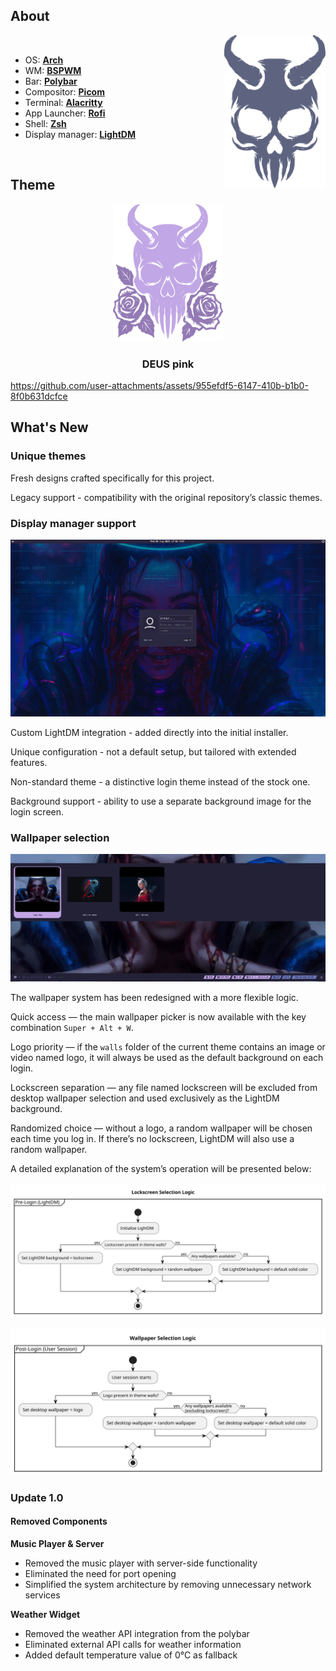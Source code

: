 ## About

<img src="./config/readme/img/logo.svg" alt="logo" align="right" height="244.5px">

<br>

 - OS: [**Arch**](https://www.google.com/search?q=Arch)
 - WM: [**BSPWM**](https://www.google.com/search?q=bspwm)
 - Bar: [**Polybar**](https://www.google.com/search?q=Polybar)
 - Compositor: [**Picom**](https://www.google.com/search?q=Picom)
 - Terminal: [**Alacritty**](https://www.google.com/search?q=alacritty)
 - App Launcher: [**Rofi**](https://www.google.com/search?q=Rofi)
 - Shell: [**Zsh**](https://www.google.com/search?q=Zsh)
 - Display manager: [**LightDM**](https://www.google.com/search?q=LightDM)

</br>

<!-- -------------------------------------------------------- -->

## Theme

<div align="center">
    <img src="./config/readme/img/deus_pink.svg" alt="deus_pink" height="220px">
    <h3> DEUS pink </h3>
</div>

https://github.com/user-attachments/assets/955efdf5-6147-410b-b1b0-8f0b631dcfce

<!-- -------------------------------------------------------- -->

## What's New

### Unique themes

Fresh designs crafted specifically for this project.

Legacy support - compatibility with the original repository’s classic themes.

### Display manager support

![](./config/readme/img/lockscreen.png)

Custom LightDM integration - added directly into the initial installer.

Unique configuration - not a default setup, but tailored with extended features.

Non-standard theme - a distinctive login theme instead of the stock one.

Background support - ability to use a separate background image for the login screen.

### Wallpaper selection

![](./config/readme/img/wallpaper_select.png)

The wallpaper system has been redesigned with a more flexible logic.

Quick access — the main wallpaper picker is now available with the key combination `Super + Alt + W`.

Logo priority — if the `walls` folder of the current theme contains an image or video named logo, it will always be used as the default background on each login.

Lockscreen separation — any file named lockscreen will be excluded from desktop wallpaper selection and used exclusively as the LightDM background.

Randomized choice — without a logo, a random wallpaper will be chosen each time you log in. If there’s no lockscreen, LightDM will also use a random wallpaper.

A detailed explanation of the system’s operation will be presented below:

![](./config/readme/img/pre-login.svg)

![](./config/readme/img/post-login.svg)

<!-- -------------------------------------------------------- -->

### Update 1.0

#### Removed Components

**Music Player & Server**
- Removed the music player with server-side functionality
- Eliminated the need for port opening
- Simplified the system architecture by removing unnecessary network services

**Weather Widget**
- Removed the weather API integration from the polybar
- Eliminated external API calls for weather information
- Added default temperature value of 0°C as fallback
